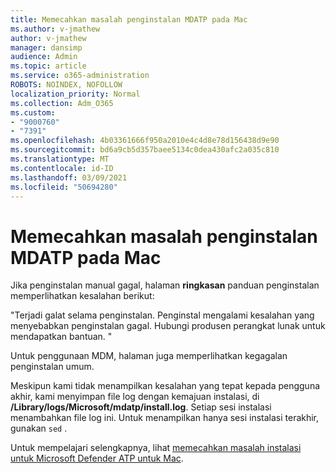 ```yaml
---
title: Memecahkan masalah penginstalan MDATP pada Mac
ms.author: v-jmathew
author: v-jmathew
manager: dansimp
audience: Admin
ms.topic: article
ms.service: o365-administration
ROBOTS: NOINDEX, NOFOLLOW
localization_priority: Normal
ms.collection: Adm_O365
ms.custom:
- "9000760"
- "7391"
ms.openlocfilehash: 4b03361666f950a2010e4c4d8e78d156438d9e90
ms.sourcegitcommit: bd6a9cb5d357baee5134c0dea430afc2a035c810
ms.translationtype: MT
ms.contentlocale: id-ID
ms.lasthandoff: 03/09/2021
ms.locfileid: "50694280"
---
```

# <a name="troubleshoot-mdatp-installation-problems-on-a-mac"></a>Memecahkan masalah penginstalan MDATP pada Mac

Jika penginstalan manual gagal, halaman **ringkasan** panduan penginstalan memperlihatkan kesalahan berikut:

"Terjadi galat selama penginstalan. Penginstal mengalami kesalahan yang menyebabkan penginstalan gagal. Hubungi produsen perangkat lunak untuk mendapatkan bantuan. "

Untuk penggunaan MDM, halaman juga memperlihatkan kegagalan penginstalan umum.

Meskipun kami tidak menampilkan kesalahan yang tepat kepada pengguna akhir, kami menyimpan file log dengan kemajuan instalasi, di **/Library/logs/Microsoft/mdatp/install.log**. Setiap sesi instalasi menambahkan file log ini. Untuk menampilkan hanya sesi instalasi terakhir, gunakan `sed` .

Untuk mempelajari selengkapnya, lihat [memecahkan masalah instalasi untuk Microsoft Defender ATP untuk Mac](https://go.microsoft.com/fwlink/?linkid=2144615).
